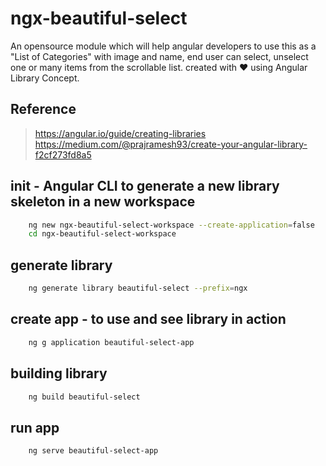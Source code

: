 # ngx-beautiful-select
An opensource module which will help angular developers to use this as a "List of Categories" with image and name, end user can select, unselect one or many items from the scrollable list. created with ❤️ using Angular Library Concept.

## Reference 
> https://angular.io/guide/creating-libraries
> https://medium.com/@prajramesh93/create-your-angular-library-f2cf273fd8a5

## init - Angular CLI to generate a new library skeleton in a new workspace
```bash
    ng new ngx-beautiful-select-workspace --create-application=false
    cd ngx-beautiful-select-workspace
```

## generate library
```bash
    ng generate library beautiful-select --prefix=ngx
```

## create app - to use and see library in action
```bash
    ng g application beautiful-select-app
```

## building library
```bash
    ng build beautiful-select
```

## run app
```bash
    ng serve beautiful-select-app
```